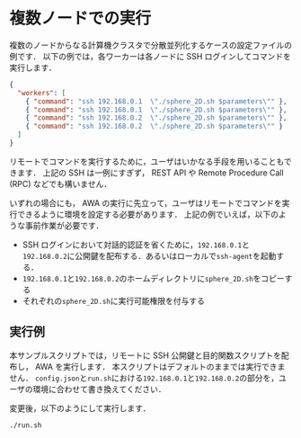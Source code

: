 # 複数ノードでの実行
複数のノードからなる計算機クラスタで分散並列化するケースの設定ファイルの例です．
以下の例では，各ワーカーは各ノードに SSH ログインしてコマンドを実行します．
```json
{
  "workers": [
    { "command": "ssh 192.168.0.1  \"./sphere_2D.sh $parameters\"" },
    { "command": "ssh 192.168.0.1  \"./sphere_2D.sh $parameters\"" },
    { "command": "ssh 192.168.0.2  \"./sphere_2D.sh $parameters\"" },
    { "command": "ssh 192.168.0.2  \"./sphere_2D.sh $parameters\"" }
  ]
}
```
リモートでコマンドを実行するために，ユーザはいかなる手段を用いることもできます．
上記の SSH は一例にすぎず， REST API や Remote Procedure Call (RPC) などでも構いません．

いずれの場合にも， AWA の実行に先立って，ユーザはリモートでコマンドを実行できるように環境を設定する必要があります．
上記の例でいえば，以下のような事前作業が必要です．
- SSH ログインにおいて対話的認証を省くために，`192.168.0.1`と`192.168.0.2`に公開鍵を配布する．あるいはローカルで`ssh-agent`を起動する．
- `192.168.0.1`と`192.168.0.2`のホームディレクトリに`sphere_2D.sh`をコピーする
- それぞれの`sphere_2D.sh`に実行可能権限を付与する

## 実行例
本サンプルスクリプトでは，リモートに SSH 公開鍵と目的関数スクリプトを配布し， AWA を実行します．
本スクリプトはデフォルトのままでは実行できません．
`config.json`と`run.sh`における`192.168.0.1`と`192.168.0.2`の部分を，ユーザの環境に合わせて書き換えてください．

変更後，以下のようにして実行します．
```
./run.sh
```
